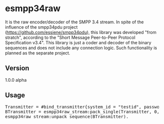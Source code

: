 esmpp34raw
==========

It is the raw encoder/decoder of the SMPP 3.4 stream. In spite of the influence of the smpp34pdu project (https://github.com/essiene/smpp34pdu), this library was developed "from stratch", according to the "Short Message Peer-to-Peer Protocol Specification v3.4".
This library is just a coder and decoder of the binary sequences and does not include any connection logic. Such functionality is planned as the separate project.

Version
-------
1.0.0 alpha

Usage
-----

<pre>
Transmitter = #bind_transmitter{system_id = "testid", password = "passwd", system_type = "VMS", interface_version = 16#34, addr_ton = 1, addr_npi = 1, address_range = "123"}.
BTransmitter = esmpp34raw_stream:pack_single(Transmitter, 0, 1).
esmpp34raw_stream:unpack_sequence(BTransmitter).
</pre>
